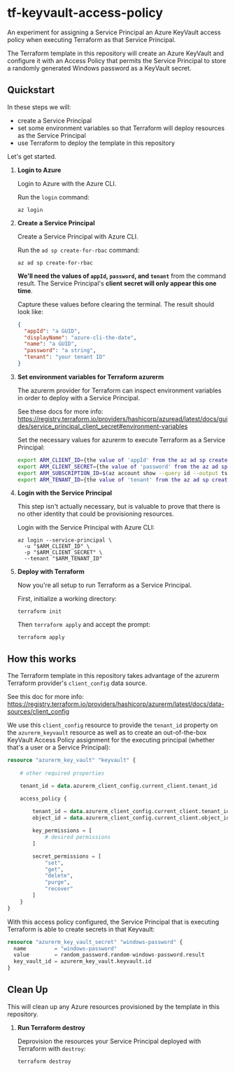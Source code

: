 # tf-keyvault-access-policy

An experiment for assigning a Service Principal an Azure KeyVault access policy when executing Terraform as that Service Principal.

The Terraform template in this repository will create an Azure KeyVault and configure it with an Access Policy that permits the Service Principal to store a randomly generated Windows password as a KeyVault secret.

## Quickstart

In these steps we will:

- create a Service Principal
- set some environment variables so that Terraform will deploy resources as the Service Principal
- use Terraform to deploy the template in this repository

Let's get started.

1. **Login to Azure**

    Login to Azure with the Azure CLI.

    Run the `login` command:

    ```plaintext
    az login
    ```

1. **Create a Service Principal**

    Create a Service Principal with Azure CLI. 

    Run the `ad sp create-for-rbac` command:

    ```plaintext
    az ad sp create-for-rbac
    ```

    **We'll need the values of `appId`, `password`, and `tenant`** from the command result. The Service Principal's __client secret will only appear this one time__. 
    
    Capture these values before clearing the terminal. The result should look like:

    ```json
    {
      "appId": "a GUID",
      "displayName": "azure-cli-the-date",
      "name": "a GUID",
      "password": "a string",
      "tenant": "your tenant ID"
    }
    ```
    
1. **Set environment variables for Terraform azurerm**

    The azurerm provider for Terraform can inspect environment variables in order to deploy with a Service Principal.

    See these docs for more info: <https://registry.terraform.io/providers/hashicorp/azuread/latest/docs/guides/service_principal_client_secret#environment-variables>

    Set the necessary values for azurerm to execute Terraform as a Service Principal:

    ```bash
    export ARM_CLIENT_ID={the value of 'appId' from the az ad sp create-for-rbac result}
    export ARM_CLIENT_SECRET={the value of 'password' from the az ad sp create-for-rbac result} 
    export ARM_SUBSCRIPTION_ID=$(az account show --query id --output tsv)
    export ARM_TENANT_ID={the value of 'tenant' from the az ad sp create-for-rbac result} 
    ```

1. **Login with the Service Principal**

    This step isn't actually necessary, but is valuable to prove that there is no other identity that could be provisioning resources.
    
    Login with the Service Principal with Azure CLI:

    ```plaintext
    az login --service-principal \
      -u "$ARM_CLIENT_ID" \
      -p "$ARM_CLIENT_SECRET" \
      --tenant "$ARM_TENANT_ID"
    ```

1. **Deploy with Terraform**

    Now you're all setup to run Terraform as a Service Principal.

    First, initialize a working directory:

    ```plaintext
    terraform init
    ```

    Then `terraform apply` and accept the prompt:

    ```plaintext
    terraform apply
    ```

## How this works

The Terraform template in this repository takes advantage of the azurerm Terraform provider's `client_config` data source.

See this doc for more info: <https://registry.terraform.io/providers/hashicorp/azurerm/latest/docs/data-sources/client_config>

We use this `client_config` resource to provide the `tenant_id` property on the `azurerm_keyvault` resource as well as to create an out-of-the-box KeyVault Access Policy assignment for the executing principal (whether that's a user or a Service Principal):

```terraform
resource "azurerm_key_vault" "keyvault" {
    
    # other required properties

    tenant_id = data.azurerm_client_config.current_client.tenant_id

    access_policy {
    
        tenant_id = data.azurerm_client_config.current_client.tenant_id
        object_id = data.azurerm_client_config.current_client.object_id

        key_permissions = [
            # desired permissions
        ]

        secret_permissions = [
            "set",
            "get",
            "delete",
            "purge",
            "recover"
        ]
    }
}
```

With this access policy configured, the Service Principal that is executing Terraform is able to create secrets in that Keyvault:

```terraform
resource "azurerm_key_vault_secret" "windows-password" {
  name         = "windows-password"
  value        = random_password.random-windows-password.result
  key_vault_id = azurerm_key_vault.keyvault.id
}
```

## Clean Up

This will clean up any Azure resources provisioned by the template in this repository.

1. **Run Terraform destroy** 

    Deprovision the resources your Service Principal deployed with Terraform with `destroy`:

    ```plaintext
    terraform destroy
    ```
